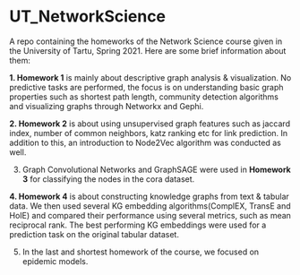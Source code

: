 # UT_NetworkScience
A repo containing the homeworks of the Network Science course given in the University of Tartu, Spring 2021. Here are some brief information about them:

  **1. Homework 1** is mainly about descriptive graph analysis & visualization. No predictive tasks are performed, the focus is on understanding basic graph properties such as shortest path length, community detection algorithms and visualizing graphs through Networkx and Gephi.
  
  **2. Homework 2** is about using unsupervised graph features such as jaccard index, number of common neighbors, katz ranking etc for link prediction. In addition to this, an introduction to Node2Vec algorithm was conducted as well.
  
  3. Graph Convolutional Networks and GraphSAGE were used in **Homework 3** for classifying the nodes in the cora dataset.
  
  **4. Homework 4** is about constructing knowledge graphs from text & tabular data. We then used several KG embedding algorithms(ComplEX, TransE and HoIE) and compared their performance using several metrics, such as mean reciprocal rank. The best performing KG embeddings were used for a prediction task on the original tabular dataset.
  
  5. In the last and shortest homework of the course, we focused on epidemic models.

